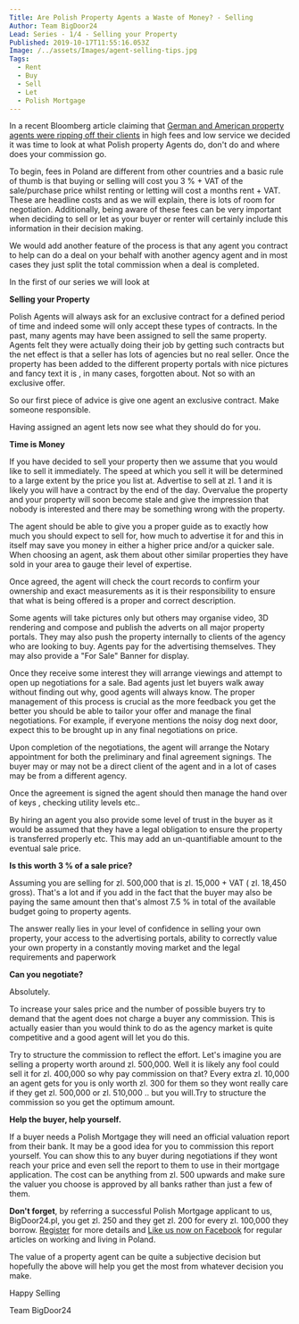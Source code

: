 ```yaml
---
Title: Are Polish Property Agents a Waste of Money? - Selling
Author: Team BigDoor24
Lead: Series - 1/4 - Selling your Property
Published: 2019-10-17T11:55:16.053Z
Image: /../assets/Images/agent-selling-tips.jpg
Tags:
  - Rent
  - Buy
  - Sell
  - Let
  - Polish Mortgage
---
```

In a recent Bloomberg article claiming that [German and American property agents were ripping off their clients](https://www.bloomberg.com/opinion/articles/2019-10-11/real-estate-agents-don-t-deserve-6) in high fees and low service we decided it was time to look at what Polish property Agents do, don't do and where does your commission go.

To begin, fees in Poland are different from other countries and a basic rule of thumb is that buying or selling will cost you 3 % + VAT of the sale/purchase price whilst renting or letting will cost a months rent + VAT. These are headline costs and as we will explain, there is lots of room for negotiation. Additionally, being aware of these fees can be very important when deciding to sell or let as your buyer or renter will certainly include this information in their decision making.

We would add another feature of the process is that any agent you contract to help can do a deal on your behalf with another agency agent and in most cases they just split the total commission when a deal is completed.

In the first of our series we will look at

**Selling your Property**

Polish Agents will always ask for an exclusive contract for a defined period of time and indeed some will only accept these types of contracts. In the past, many agents may have been assigned to sell the same property. Agents felt they were actually doing their job by  getting such contracts but the net effect is that a seller has lots of agencies but no real seller. Once the property has been added to the different property portals with nice pictures and fancy text it is , in many cases, forgotten about. Not so with an exclusive offer. 

So our first piece of advice is give one agent an exclusive contract. Make someone responsible.

Having assigned an agent lets now see what they should do for you.

**Time is Money**

If you have decided to sell your property then we assume that you would like to sell it immediately. The speed at which you sell it will be determined to a large extent by the price you list at. Advertise to sell at zl. 1 and it is likely you will have a contract by the end of the day. Overvalue the property and your property will soon become stale and give the impression that nobody is interested and there may be something wrong with the property.

The agent should be able to give you a proper guide as to exactly how much you should expect to sell for, how much to advertise it for and this in itself may save you money in either a higher price and/or a quicker sale. When choosing an agent, ask them about other similar properties they have sold in your area to gauge their level of expertise.

Once agreed, the agent will check the court records to confirm your ownership and exact measurements as it is their responsibility to ensure that what is being offered is a proper and correct description. 

Some agents will take pictures only but others may organise video, 3D rendering and compose and publish the adverts on all major property portals. They may also push the property internally to clients of the agency who are looking to buy. Agents pay for the advertising themselves. They may also provide a "For Sale" Banner for display.

Once they receive some interest they will arrange viewings and attempt to open up negotiations for a sale. Bad agents just let buyers walk away without finding out why, good agents will always know.  The proper management of this process is crucial as the more feedback you get the better you should be able to tailor your offer and manage the final negotiations. For example, if everyone mentions the noisy dog next door, expect this to be brought up in any final negotiations on price.

Upon completion of the negotiations, the agent will arrange the Notary appointment for both the preliminary and final agreement signings. The buyer may or may not be a direct client of the agent and in a lot of cases may be from a different agency.

Once the agreement is signed the agent should then manage the hand over of keys , checking utility levels etc..

By hiring an agent you also provide some level of trust in the buyer as it would be assumed that they have a legal obligation to ensure the property is transferred properly etc. This may add an un-quantifiable amount to the eventual sale price.

**Is this worth 3 % of a sale price?** 

Assuming you are selling for zl. 500,000 that is zl. 15,000 + VAT  ( zl. 18,450 gross). That's a lot and if you add in the fact that the buyer may also be paying the same amount then that's almost 7.5 % in total of the available budget going to property agents.

The answer really lies in your level of confidence in selling your own property, your access to the advertising portals, ability to correctly value your own property in a constantly moving market and the legal requirements and paperwork 

**Can you negotiate?**

Absolutely.

To increase your sales price and the number of possible buyers try to demand that the agent does not charge a buyer any commission. This is actually easier than you would think to do as the agency market is quite competitive and a good agent will let you do this.

Try to structure the commission to reflect the effort. Let's imagine you are selling a property worth around zl. 500,000. Well it is likely any fool could sell it for zl. 400,000 so why pay commission on that? Every extra zl. 10,000 an agent gets for you is only worth zl. 300 for them so they wont really care if they get zl. 500,000 or zl. 510,000 .. but you will.Try to structure the commission so you get the optimum amount.

**Help the buyer, help yourself.**

If a buyer needs a Polish Mortgage they will need an official valuation report from their bank. It may be a good idea for you to commission this report yourself. You can show this to any buyer during negotiations if they wont reach your price and even sell the report to them to use in their mortgage application. The cost can be anything from zl. 500 upwards and make sure the valuer you choose is approved by all banks rather than just a few of them.

**Don't forget**, by referring a successful Polish Mortgage applicant to us, BigDoor24.pl, you get zl. 250 and they get zl. 200 for every zl. 100,000 they borrow. [Register](https://bigdoor24.pl/) for more details and [Like us now on Facebook](https://www.facebook.com/bigdoor24/) for regular articles on working and living in Poland.

The value of a property agent can be quite a subjective decision but hopefully the above will help you get the most from whatever decision you make.

Happy Selling

Team BigDoor24
